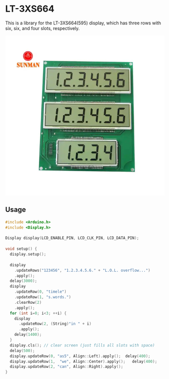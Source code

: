 # LT-3XS664

This is a library for the LT-3XS664(595) display, which has three rows with six, six, and four slots, respectively.

![display_img](assets/display.jpg)

## Usage

```c++
#include <Arduino.h>
#include <Display.h>

Display display(LCD_ENABLE_PIN, LCD_CLK_PIN, LCD_DATA_PIN);

void setup() {
  display.setup();

  display
    .updateRows("123456", "1.2.3.4.5.6." + "L.O.L. overflow...")
    .apply();
  delay(3000);
  display
    .updateRow(0, "timele")
    .updateRow(1, "s.words.")
    .clearRow(2)
    .apply();
  for (int i=0; i<3; ++i) {
    display
      .updateRow(2, (String)"in " + i)
      .apply();
    delay(1400);
  }
  display.cls(); // clear screen (just fills all slots with space)
  delay(500);
  display.updateRow(0, "as5", Align::Left).apply();  delay(400);
  display.updateRow(1,  "we", Align::Center).apply();   delay(400);
  display.updateRow(2, "can", Align::Right).apply();
}
```